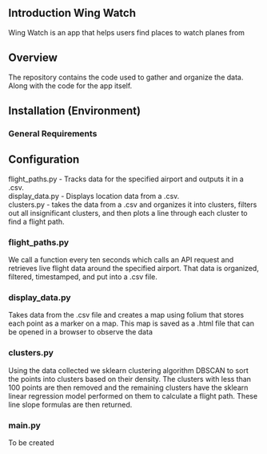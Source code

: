 ## Introduction Wing Watch

Wing Watch is an app that helps users find places to watch planes from

## Overview

The repository contains the code used to gather and organize the data.  Along with the code for the app itself.  

## Installation (Environment)


### General Requirements


## Configuration

flight_paths.py - Tracks data for the specified airport and outputs it in a .csv.  
display_data.py - Displays location data from a .csv.  
clusters.py - takes the data from a .csv and organizes it into clusters, filters out all insignificant clusters, and then plots a line through each cluster to find a flight path.  

### flight_paths.py

We call a function every ten seconds which calls an API request and retrieves live flight data around the specified airport.  That data is organized, filtered, timestamped, and put into a .csv file.

### display_data.py

Takes data from the .csv file and creates a map using folium that stores each point as a marker on a map.  This map is saved as a .html file that can be opened in a browser to observe the data

### clusters.py

Using the data collected we sklearn clustering algorithm DBSCAN to sort the points into clusters based on their density.  The clusters with less than 100 points are then removed and the remaining clusters have the sklearn linear regression model performed on them to calculate a flight path.  These line slope formulas are then returned.

### main.py

To be created
